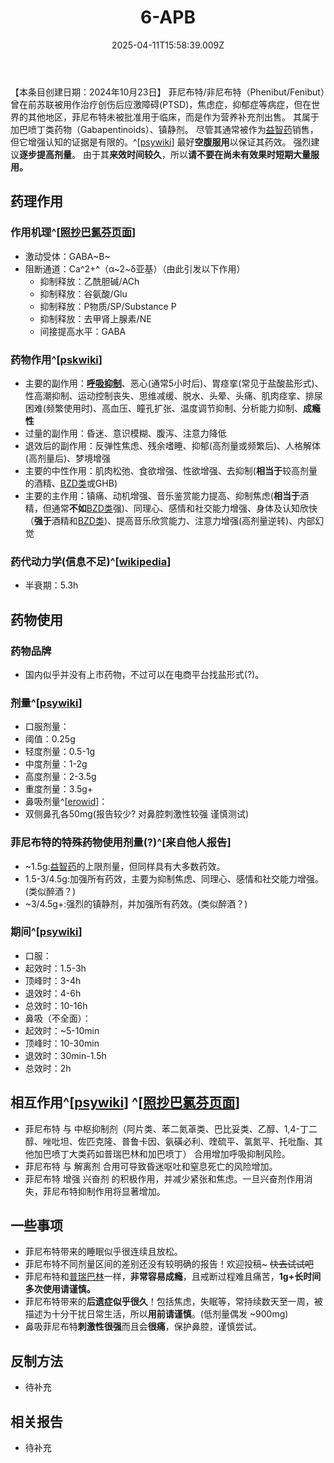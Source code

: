 ﻿---
title: 6-APB
description: 
published: true
date: 2025-04-11T15:58:39.009Z
tags: 
editor: markdown
dateCreated: 2025-04-11T15:58:34.573Z
---

【本条目创建日期：2024年10月23日】
菲尼布特/非尼布特（Phenibut/Fenibut）曾在前苏联被用作治疗创伤后应激障碍(PTSD)，焦虑症，抑郁症等病症，但在世界的其他地区，菲尼布特未被批准用于临床，而是作为营养补充剂出售。
其属于加巴喷丁类药物（Gabapentinoids）、镇静剂。
尽管其通常被作为[益智药](/drug/nootropic/益智药概述及索引)销售，但它增强认知的证据是有限的。^[[psywiki](https://psychonautwiki.org/wiki/Phenibut)]
最好**空腹服用**以保证其药效。
强烈建议**逐步提高剂量**。
由于其**来效时间较久**，所以**请不要在尚未有效果时短期大量服用。**
## 药理作用
### 作用机理^[[照抄巴氯芬页面](/drug/BCF)]
- 激动受体：GABA~B~
- 阻断通道：Ca^2+^（α~2~δ亚基）（由此引发以下作用）
  - 抑制释放：乙酰胆碱/ACh
  - 抑制释放：谷氨酸/Glu
  - 抑制释放：P物质/SP/Substance P
  - 抑制释放：去甲肾上腺素/NE
  - 间接提高水平：GABA
### 药物作用^[[pskwiki](https://psychonautwiki.org/wiki/Phenibut#Subjective_effects)]
- 主要的副作用：[**呼吸抑制**](/drug_effect/%E5%91%BC%E5%90%B8%E6%8A%91%E5%88%B6)、恶心(通常5小时后)、胃痉挛(常见于盐酸盐形式)、性高潮抑制、运动控制丧失、思维减缓、脱水、头晕、头痛、肌肉痉挛、排尿困难(频繁使用时)、高血压、瞳孔扩张、温度调节抑制、分析能力抑制、**成瘾性**
- 过量的副作用：昏迷、意识模糊、腹泻、注意力降低
- 退效后的副作用：反弹性焦虑、残余嗜睡、抑郁(高剂量或频繁后)、人格解体(高剂量后)、梦境增强
- 主要的中性作用：肌肉松弛、食欲增强、性欲增强、去抑制(**相当于**较高剂量的酒精、[BZD类](/drug/BZDs)或GHB)
- 主要的主作用：镇痛、动机增强、音乐鉴赏能力提高、抑制焦虑(**相当于**酒精，但通常**不如**[BZD类](/drug/BZDs)强)、同理心、感情和社交能力增强、身体及认知欣快（**强于**酒精和[BZD类](/drug/BZDs))、提高音乐欣赏能力、注意力增强(高剂量逆转)、内部幻觉
### 药代动力学(信息不足)^[[wikipedia](https://en.wikipedia.org/wiki/Phenibut#Pharmacokinetics)]
- 半衰期：5.3h
## 药物使用
### 药物品牌
- 国内似乎并没有上市药物，不过可以在电商平台找盐形式(?)。
### 剂量^[[psywiki](https://psychonautwiki.org/wiki/Phenibut)]
- 口服剂量：
- 阈值：0.25g
- 轻度剂量：0.5-1g 
- 中度剂量：1-2g 
- 高度剂量：2-3.5g 
- 重度剂量：3.5g+
- 鼻吸剂量^[[erowid](https://www.erowid.org/experiences/exp.php?ID=114287)]：
- 双侧鼻孔各50mg(报告较少? 对鼻腔刺激性较强 谨慎测试)
### **菲尼布特的特殊药物使用剂量(?)**^[来自他人报告]
- ~1.5g:[益智药](/drug/nootropic/益智药概述及索引)的上限剂量，但同样具有大多数药效。
- 1.5-3/4.5g:加强所有药效，主要为抑制焦虑、同理心、感情和社交能力增强。(类似醉酒？)
- ~3/4.5g+:强烈的镇静剂，并加强所有药效。(类似醉酒？)
### 期间^[[psywiki](https://psychonautwiki.org/wiki/Phenibut)]
- 口服：
- 起效时：1.5-3h
- 顶峰时：3-4h
- 退效时：4-6h
- 总效时：10-16h
- 鼻吸（不全面）：
- 起效时：~5-10min
- 顶峰时：10-30min
- 退效时：30min-1.5h
- 总效时：2h
## 相互作用^[[psywiki](https://psychonautwiki.org/wiki/Phenibut#Dangerous_interactions)] ^[[照抄巴氯芬页面](/drug/BCF)]
- 菲尼布特 与 中枢抑制剂（阿片类、苯二氮䓬类、巴比妥类、乙醇、1,4-丁二醇、唑吡坦、佐匹克隆、普鲁卡因、氨磺必利、喹硫平、氯氮平、托吡酯、其他加巴喷丁大类药如普瑞巴林和加巴喷丁） 合用增加呼吸抑制风险。
- 菲尼布特 与 解离剂 合用可导致昏迷呕吐和窒息死亡的风险增加。
- 菲尼布特 增强 兴奋剂 的积极作用，并减少紧张和焦虑。一旦兴奋剂作用消失，菲尼布特抑制作用将显著增加。
## 一些事项
- 菲尼布特带来的睡眠似乎很连续且放松。
- 菲尼布特不同剂量区间的差别还没有较明确的报告！欢迎投稿~ ~~快去试试吧~~
- 菲尼布特和[普瑞巴林](/drug/PR80)一样，**非常容易成瘾**，且戒断过程难且痛苦，**1g+长时间多次使用请谨慎。**
- 菲尼布特带来的**后遗症似乎很久**！包括焦虑，失眠等，常持续数天至一周，被描述为十分干扰日常生活，所以**用前请谨慎**。(低剂量偶发 ~900mg)
- 鼻吸菲尼布特**刺激性很强**而且会**很痛**，保护鼻腔，谨慎尝试。
## 反制方法
- 待补充
## 相关报告
- 待补充

